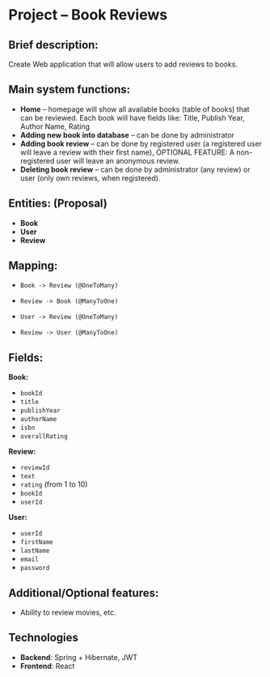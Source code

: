# Project – Book Reviews

## Brief description:
Create Web application that will allow users to add reviews to books.

## Main system functions:
- **Home** – homepage will show all available books (table of books) that can be reviewed. Each book will have fields like: Title, Publish Year, Author Name, Rating
- **Adding new book into database** – can be done by administrator
- **Adding book review** – can be done by registered user (a registered user will leave a review with their first name), OPTIONAL FEATURE: A non-registered user will leave an anonymous review.
- **Deleting book review** – can be done by administrator (any review) or user (only own reviews, when registered).

## Entities: (Proposal)
- **Book**
- **User**
- **Review**

## Mapping:
- `Book -> Review (@OneToMany)`
- `Review -> Book (@ManyToOne)`

- `User -> Review (@OneToMany)`
- `Review -> User (@ManyToOne)`

## Fields:
**Book:**
- `bookId`
- `title`
- `publishYear`
- `authorName`
- `isbn`
- `overallRating`

**Review:**
- `reviewId`
- `text`
- `rating` (from 1 to 10)
- `bookId`
- `userId`

**User:**
- `userId`
- `firstName`
- `lastName`
- `email`
- `password`

## Additional/Optional features:
- Ability to review movies, etc.

## Technologies
- **Backend**: Spring + Hibernate, JWT
- **Frontend**: React
